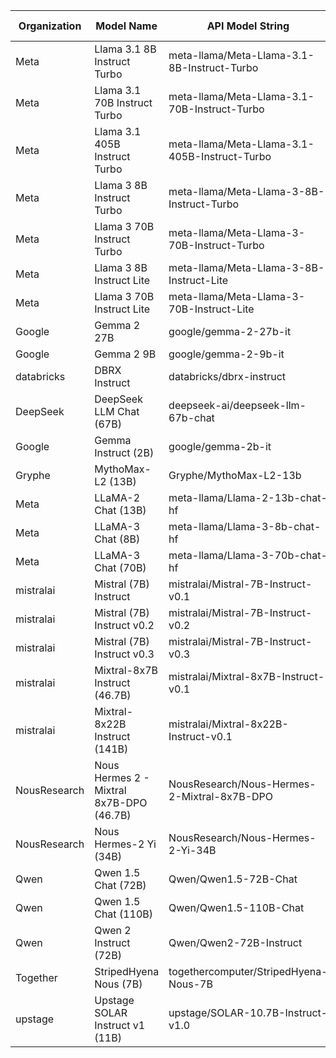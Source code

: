 | Organization | Model Name                               | API Model String                              | Context length | Quantization |
| ------------ | ---------------------------------------- | --------------------------------------------- | -------------- | ------------ |
| Meta         | Llama 3.1 8B Instruct Turbo              | meta-llama/Meta-Llama-3.1-8B-Instruct-Turbo   | 131072         | FP8          |
| Meta         | Llama 3.1 70B Instruct Turbo             | meta-llama/Meta-Llama-3.1-70B-Instruct-Turbo  | 131072         | FP8          |
| Meta         | Llama 3.1 405B Instruct Turbo            | meta-llama/Meta-Llama-3.1-405B-Instruct-Turbo | 8192           | FP8          |
| Meta         | Llama 3 8B Instruct Turbo                | meta-llama/Meta-Llama-3-8B-Instruct-Turbo     | 8192           | FP8          |
| Meta         | Llama 3 70B Instruct Turbo               | meta-llama/Meta-Llama-3-70B-Instruct-Turbo    | 8192           | FP8          |
| Meta         | Llama 3 8B Instruct Lite                 | meta-llama/Meta-Llama-3-8B-Instruct-Lite      | 8192           | INT4         |
| Meta         | Llama 3 70B Instruct Lite                | meta-llama/Meta-Llama-3-70B-Instruct-Lite     | 8192           | INT4         |
| Google       | Gemma 2 27B                              | google/gemma-2-27b-it                         | 8192           | FP16         |
| Google       | Gemma 2 9B                               | google/gemma-2-9b-it                          | 8192           | FP16         |
| databricks   | DBRX Instruct                            | databricks/dbrx-instruct                      | 32768          | FP16         |
| DeepSeek     | DeepSeek LLM Chat (67B)                  | deepseek-ai/deepseek-llm-67b-chat             | 4096           | FP16         |
| Google       | Gemma Instruct (2B)                      | google/gemma-2b-it                            | 8192           | FP16         |
| Gryphe       | MythoMax-L2 (13B)                        | Gryphe/MythoMax-L2-13b                        | 4096           | FP16         |
| Meta         | LLaMA-2 Chat (13B)                       | meta-llama/Llama-2-13b-chat-hf                | 4096           | FP16         |
| Meta         | LLaMA-3 Chat (8B)                        | meta-llama/Llama-3-8b-chat-hf                 | 8192           | FP16         |
| Meta         | LLaMA-3 Chat (70B)                       | meta-llama/Llama-3-70b-chat-hf                | 8192           | FP16         |
| mistralai    | Mistral (7B) Instruct                    | mistralai/Mistral-7B-Instruct-v0.1            | 8192           | FP16         |
| mistralai    | Mistral (7B) Instruct v0.2               | mistralai/Mistral-7B-Instruct-v0.2            | 32768          | FP16         |
| mistralai    | Mistral (7B) Instruct v0.3               | mistralai/Mistral-7B-Instruct-v0.3            | 32768          | FP16         |
| mistralai    | Mixtral-8x7B Instruct (46.7B)            | mistralai/Mixtral-8x7B-Instruct-v0.1          | 32768          | FP16         |
| mistralai    | Mixtral-8x22B Instruct (141B)            | mistralai/Mixtral-8x22B-Instruct-v0.1         | 65536          | FP16         |
| NousResearch | Nous Hermes 2 - Mixtral 8x7B-DPO (46.7B) | NousResearch/Nous-Hermes-2-Mixtral-8x7B-DPO   | 32768          | FP16         |
| NousResearch | Nous Hermes-2 Yi (34B)                   | NousResearch/Nous-Hermes-2-Yi-34B             | 4096           | FP16         |
| Qwen         | Qwen 1.5 Chat (72B)                      | Qwen/Qwen1.5-72B-Chat                         | 32768          | FP16         |
| Qwen         | Qwen 1.5 Chat (110B)                     | Qwen/Qwen1.5-110B-Chat                        | 32768          | FP16         |
| Qwen         | Qwen 2 Instruct (72B)                    | Qwen/Qwen2-72B-Instruct                       | 32768          | FP16         |
| Together     | StripedHyena Nous (7B)                   | togethercomputer/StripedHyena-Nous-7B         | 32768          | FP16         |
| upstage      | Upstage SOLAR Instruct v1 (11B)          | upstage/SOLAR-10.7B-Instruct-v1.0             | 4096           | FP16         |



```plaintext

```
